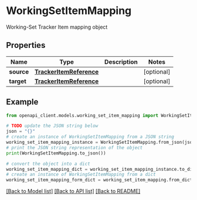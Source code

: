 # WorkingSetItemMapping

Working-Set Tracker Item mapping object

## Properties

Name | Type | Description | Notes
------------ | ------------- | ------------- | -------------
**source** | [**TrackerItemReference**](TrackerItemReference.md) |  | [optional] 
**target** | [**TrackerItemReference**](TrackerItemReference.md) |  | [optional] 

## Example

```python
from openapi_client.models.working_set_item_mapping import WorkingSetItemMapping

# TODO update the JSON string below
json = "{}"
# create an instance of WorkingSetItemMapping from a JSON string
working_set_item_mapping_instance = WorkingSetItemMapping.from_json(json)
# print the JSON string representation of the object
print(WorkingSetItemMapping.to_json())

# convert the object into a dict
working_set_item_mapping_dict = working_set_item_mapping_instance.to_dict()
# create an instance of WorkingSetItemMapping from a dict
working_set_item_mapping_form_dict = working_set_item_mapping.from_dict(working_set_item_mapping_dict)
```
[[Back to Model list]](../README.md#documentation-for-models) [[Back to API list]](../README.md#documentation-for-api-endpoints) [[Back to README]](../README.md)


